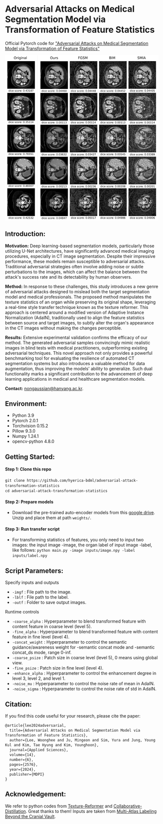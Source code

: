 # Adversarial Attacks on Medical Segmentation Model via Transformation of Feature Statistics

Official Pytorch code for ["Adversarial Attacks on Medical Segmentation Model via Transformation of Feature Statistics"]() 

<img src="./figs/case_study.png" width="600">

## Introduction:
**Motivation:** Deep learning-based segmentation models, particularly those utilizing U-Net architectures, have significantly advanced medical imaging procedures, especially in CT image segmentation. Despite their impressive performance, these models remain susceptible to adversarial attacks. Traditional adversarial strategies often involve adding noise or subtle perturbations to the images, which can affect the balance between the attack's success rate and its detectability by human observers.

**Method:** In response to these challenges, this study introduces a new genre of adversarial attacks designed to mislead both the target segmentation model and medical professionals. The proposed method manipulates the texture statistics of an organ while preserving its original shape, leveraging a real-time style transfer technique known as the texture reformer. This approach is centered around a modified version of Adaptive Instance Normalization (AdaIN), traditionally used to align the feature statistics between source and target images, to subtly alter the organ's appearance in the CT images without making the changes perceptible.

**Results:** Extensive experimental validation confirms the efficacy of our method. The generated adversarial samples convincingly mimic realistic images in blind tests with medical practitioners, outperforming existing adversarial techniques. This novel approach not only provides a powerful benchmarking tool for evaluating the resilience of automated CT segmentation systems but also introduces a valuable method for data augmentation, thus improving the models' ability to generalize. Such dual functionality marks a significant contribution to the advancement of deep learning applications in medical and healthcare segmentation models.

**Contact:** nongaussian@hanyang.ac.kr.


## Environment:
- Python 3.9
- Pytorch 2.0.1
- Torchvision 0.15.2
- Pillow 9.3.0
- Numpy 1.24.1
- opencv-python 4.8.0

## Getting Started:
#### Step 1: Clone this repo

`git clone https://github.com/hyerica-bdml/adversarial-attack-transformation-statistics`  
`cd adversarial-attack-transformation-statistics`

#### Step 2: Prepare models

- Download the pre-trained auto-encoder models from this [google drive](). Unzip and place them at path `weights/`.

#### Step 3: Run transfer script

- For transforming statistics of features, you only need to input two images: the input image -image, the organ label of input image -label, like follows:
`python main.py -image inputs/image.npy -label inputs/label.npy`


## Script Parameters:
Specify inputs and outputs

- `-imgf` : File path to the image.
- `-lblf` : File path to the label.
- `-outf` : Folder to save output images.

Runtime controls

- `-coarse_alpha` : Hyperparameter to blend transformed feature with content feature in coarse level (level 5).
- `-fine_alpha` : Hyperparameter to blend transformed feature with content feature in fine level (level 4).
- `-concat_weight` : Hyperparameter to control the semantic guidance/awareness weight for -semantic concat mode and -semantic concat_ds mode, range 0-inf.
- `-coarse_psize` : Patch size in coarse level (level 5), 0 means using global view.
- `-fine_psize` : Patch size in fine level (level 4).
- `-enhance_alpha` : Hyperparameter to control the enhancement degree in level 3, level 2, and level 1.
- `-noise_mu` : Hyperparameter to control the noise rate of mean in AdaIN.
- `-noise_sigma` : Hyperparameter to control the noise rate of std in AdaIN.

## Citation:
If you find this code useful for your research, please cite the paper:
```
@article{lee2024adversarial,
  title={Adversarial Attacks on Medical Segmentation Model via Transformation of Feature Statistics},
  author={Lee, Woonghee and Ju, Mingeon and Sim, Yura and Jung, Young Kul and Kim, Tae Hyung and Kim, Younghoon},
  journal={Applied Sciences},
  volume={14},
  number={6},
  pages={2576},
  year={2024},
  publisher={MDPI}
}
```

## Acknowledgement:
We refer to python codes from [Texture-Reformer](https://github.com/EndyWon/Texture-Reformer) and [Collaborative-Distillation](https://github.com/MingSun-Tse/Collaborative-Distillation). Great thanks to them!
Inputs are taken from [Multi-Atlas Labeling Beyond the Cranial Vault](https://www.synapse.org/#!Synapse:syn3193805/wiki/217789).
